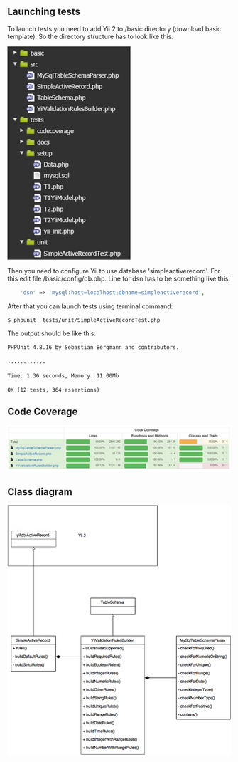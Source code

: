 ## Launching tests

To launch tests you need to add Yii 2 to /basic directory (download basic template). So the directory structure 
has to look like this:

![folderStructure.png](/tests/docs/folderStructure.png "folder structure")

Then you need to configure Yii to use database 'simpleactiverecord'. For this edit file /basic/config/db.php. 
Line for dsn has to be something like this:
```php
    'dsn' => 'mysql:host=localhost;dbname=simpleactiverecord',
```

After that you can launch tests using terminal command:
```
$ phpunit  tests/unit/SimpleActiveRecordTest.php
```
The output should be like this:
```
PHPUnit 4.8.16 by Sebastian Bergmann and contributors.

............

Time: 1.36 seconds, Memory: 11.00Mb

OK (12 tests, 364 assertions)
```

## Code Coverage

![codeCoverage.png](/tests/docs/codeCoverage.png "code coverage screenshot")


## Class diagram

![UML.png](/tests/docs/UML.png "UML diagram")
